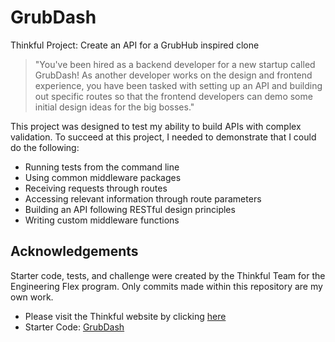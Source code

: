 # GrubDash

Thinkful Project: Create an API for a GrubHub inspired clone

> "You've been hired as a backend developer for a new startup called GrubDash! As another developer works on the design and frontend experience, you have been tasked with setting up an API and building out specific routes so that the frontend developers can demo some initial design ideas for the big bosses."

This project was designed to test my ability to build APIs with complex validation. To succeed at this project, I needed to demonstrate that I could do the following:

- Running tests from the command line
- Using common middleware packages
- Receiving requests through routes
- Accessing relevant information through route parameters
- Building an API following RESTful design principles
- Writing custom middleware functions

## Acknowledgements

Starter code, tests, and challenge were created by the Thinkful Team for the Engineering Flex program. Only commits made within this repository are my own work.

- Please visit the Thinkful website by clicking [here](https://www.thinkful.com/)
- Starter Code: [GrubDash](https://github.com/Thinkful-Ed/starter-grub-dash-front-end)
